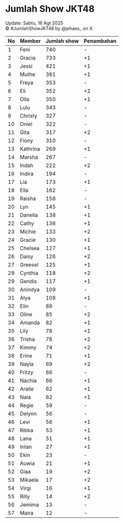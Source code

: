 # Jumlah Show JKT48
Update: Sabtu, 16 Agt 2025  
© #JumlahShowJKT48 by @jehaes_ on X

| No | Member | Jumlah show | Penambahan |
|----|--------|-------------|------------|
| 1 | Feni | 740 | - |
| 2 | Gracia | 733 | +1 |
| 3 | Jessi | 421 | +1 |
| 4 | Muthe | 381 | +1 |
| 5 | Freya | 353 | - |
| 6 | Eli | 352 | +2 |
| 7 | Olla | 350 | +1 |
| 8 | Lulu | 343 | - |
| 9 | Christy | 327 | - |
| 10 | Oniel | 322 | - |
| 11 | Gita | 317 | +2 |
| 12 | Fiony | 310 | - |
| 13 | Kathrina | 269 | +1 |
| 14 | Marsha | 267 | - |
| 15 | Indah | 222 | +2 |
| 16 | Indira | 194 | - |
| 17 | Lia | 173 | +1 |
| 18 | Ella | 162 | - |
| 19 | Raisha | 158 | - |
| 20 | Lyn | 145 | +1 |
| 21 | Danella | 138 | +1 |
| 22 | Cathy | 136 | +1 |
| 23 | Michie | 133 | +2 |
| 24 | Gracie | 130 | +1 |
| 25 | Chelsea | 127 | +1 |
| 26 | Daisy | 126 | +2 |
| 27 | Greesel | 125 | +1 |
| 28 | Cynthia | 118 | +2 |
| 29 | Gendis | 117 | +1 |
| 30 | Anindya | 109 | - |
| 31 | Alya | 108 | +1 |
| 32 | Elin | 89 | - |
| 33 | Oline | 85 | +2 |
| 34 | Amanda | 82 | +1 |
| 35 | Lily | 78 | +1 |
| 36 | Trisha | 78 | +2 |
| 37 | Kimmy | 74 | +2 |
| 38 | Erine | 71 | +1 |
| 39 | Nayla | 69 | +2 |
| 40 | Fritzy | 66 | - |
| 41 | Nachia | 66 | +1 |
| 42 | Aralie | 62 | +1 |
| 43 | Nala | 62 | +1 |
| 44 | Regie | 59 | - |
| 45 | Delynn | 56 | - |
| 46 | Levi | 56 | +1 |
| 47 | Ribka | 53 | +1 |
| 48 | Lana | 51 | +1 |
| 49 | Intan | 27 | +1 |
| 50 | Ekin | 23 | - |
| 51 | Auwia | 21 | +1 |
| 52 | Giaa | 19 | +2 |
| 53 | Mikaela | 17 | +2 |
| 54 | Virgi | 16 | +1 |
| 55 | Rilly | 14 | +2 |
| 56 | Jemima | 13 | - |
| 57 | Maira | 12 | - |

